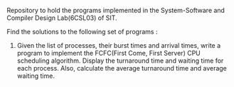 Repository to hold the programs implemented in the System-Software and Compiler Design Lab(6CSL03) of SIT. 

Find the solutions to the following set of programs : 

1. Given the list of processes, their burst times and arrival times, write a program to implement the FCFC(First Come, First Server)
CPU scheduling algorithm. Display the turnaround time and waiting time for each process. Also, calculate the average turnaround time
and average waiting time. 
